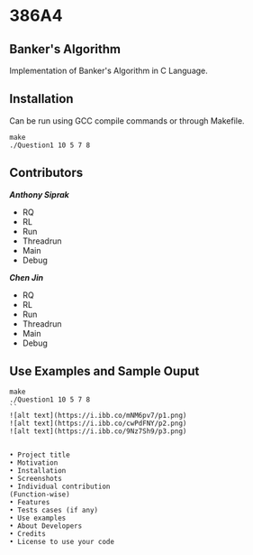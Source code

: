 # 386A4

## Banker's Algorithm
Implementation of Banker's Algorithm in C Language.

## Installation
Can be run using GCC compile commands or through Makefile.
```
make
./Question1 10 5 7 8
```

## Contributors
***Anthony Siprak***
- RQ
- RL
- Run
- Threadrun
- Main
- Debug

***Chen Jin***
- RQ
- RL
- Run
- Threadrun
- Main
- Debug

## Use Examples and Sample Ouput

```
make
./Question1 10 5 7 8
``
![alt text](https://i.ibb.co/mNM6pv7/p1.png)
![alt text](https://i.ibb.co/cwPdFNY/p2.png)
![alt text](https://i.ibb.co/9Nz7Sh9/p3.png)


• Project title 
• Motivation 
• Installation 
• Screenshots 
• Individual contribution 
(Function-wise) 
• Features 
• Tests cases (if any) 
• Use examples 
• About Developers 
• Credits 
• License to use your code 
